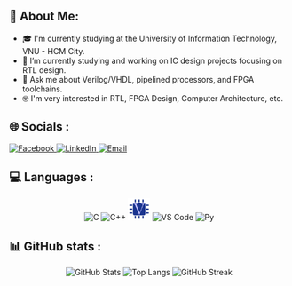 ## 👋 About Me:

- 🎓 I'm currently studying at the University of Information Technology, VNU - HCM City.  
- 🔭 I’m currently studying and working on IC design projects focusing on RTL design.
- 💬 Ask me about Verilog/VHDL, pipelined processors, and FPGA toolchains.
- 🤓 I'm very interested in RTL, FPGA Design, Computer Architecture, etc.  

## 🌐 Socials : 
<div align="left">
  <a href="https://www.facebook.com/khanh.nguyen.97491/">
    <img src="https://img.shields.io/badge/Facebook-1877F2?style=for-the-badge&logo=facebook&logoColor=white" alt="Facebook" />
  </a>
  <a href="https://www.linkedin.com/in/kh%C3%A1nh-nguy%E1%BB%85n-ho%C3%A0n-9b1b93369/">
    <img src="https://img.shields.io/badge/LinkedIn-0A66C2?style=for-the-badge&logo=linkedin&logoColor=white" alt="LinkedIn" />
  </a>
  <a href="mailto:nguyenhoankhanh1202@gmail.com">
    <img src="https://img.shields.io/badge/Email-D14836?style=for-the-badge&logo=gmail&logoColor=white" alt="Email" />
  </a>
</div>

## 💻 Languages :

<p align="center">
  <img src="https://cdn.jsdelivr.net/gh/devicons/devicon/icons/c/c-original.svg" width="40" height="40" alt="C" />
  <img src="https://cdn.jsdelivr.net/gh/devicons/devicon/icons/cplusplus/cplusplus-original.svg" width="40" height="40" alt="C++" />
  <img src="./assets/verilog-svgrepo-com.svg" width="40" height="40" alt="Verilog" />
  <img src="https://cdn.jsdelivr.net/gh/devicons/devicon/icons/vscode/vscode-original.svg" width="40" height="40" alt="VS Code" />
  <img src="https://cdn.jsdelivr.net/gh/devicons/devicon/icons/python/python-original.svg" width="40" height="40" alt="Py" />
</p>

## 📊 GitHub stats :
<p align="center">
   <img
    src="https://github-readme-stats.vercel.app/api?username=NguyenHoanKhanh
         &show_icons=true
         &theme=tokyonight
         &hide_border=true
         &bg_color=00000000"
    alt="GitHub Stats"
    height="165"
  />
  <img src="https://github-readme-stats.vercel.app/api/top-langs/?username=NguyenHoanKhanh&layout=donut&theme=tokyonight" alt="Top Langs" height ="165"/>
  <img src="https://streak-stats.demolab.com/?user=denvercoder1&theme=tokyonight&date_format=[Y.]n.j" alt="GitHub Streak" height="165"/>
</p>


